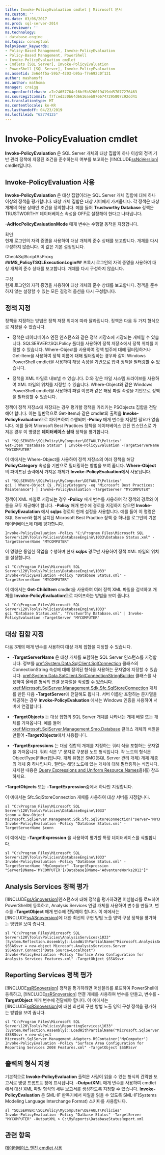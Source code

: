 ```yaml
---
title: Invoke-PolicyEvaluation cmdlet | Microsoft 문서
ms.custom: ''
ms.date: 03/06/2017
ms.prod: sql-server-2014
ms.reviewer: ''
ms.technology:
- database-engine
ms.topic: conceptual
helpviewer_keywords:
- Policy-Based Management, Invoke-PolicyEvaluation
- Policy-Based Management, PowerShell
- Invoke-PolicyEvaluation cmdlet
- Cmdlets [SQL Server], Invoke-PolicyEvaluation
- PowerShell [SQL Server], Invoke-PolicyEvaluation
ms.assetid: 3e6d4f5a-59b7-4203-b95a-f7e692c0f131
author: mashamsft
ms.author: mathoma
manager: craigg
ms.openlocfilehash: a7e24657764e16bf5b826019419dd57077276463
ms.sourcegitcommit: f7fced330b64d6616aeb8766747295807c92dd41
ms.translationtype: MT
ms.contentlocale: ko-KR
ms.lasthandoff: 04/23/2019
ms.locfileid: "62774125"
---
```

# <a name="invoke-policyevaluation-cmdlet"></a>Invoke-PolicyEvaluation cmdlet
  **Invoke-PolicyEvaluation** 은 SQL Server 개체의 대상 집합이 하나 이상의 정책 기반 관리 정책에 지정된 조건을 준수하는지 여부를 보고하는 [!INCLUDE[ssNoVersion](../includes/ssnoversion-md.md)] cmdlet입니다.  
  
## <a name="using-invoke-policyevaluation"></a>Invoke-PolicyEvaluation 사용  
 **Invoke-PolicyEvaluation** 은 대상 집합이라는 SQL Server 개체 집합에 대해 하나 이상의 정책을 평가합니다. 대상 개체 집합은 대상 서버에서 가져옵니다. 각 정책은 대상 개체의 허용 상태인 조건을 정의합니다. 예를 들어 **Trustworthy Database** 정책은 TRUSTWORTHY 데이터베이스 속성을 OFF로 설정해야 한다고 나타냅니다.  
  
 **-AdHocPolicyEvaluationMode** 매개 변수는 수행할 동작을 지정합니다.  
  
 확인  
 현재 로그인의 자격 증명을 사용하여 대상 개체의 준수 상태를 보고합니다. 개체를 다시 구성하지 않습니다. 이 값은 기본 설정입니다.  
  
 CheckSqlScriptAsProxy  
 **##MS_PolicyTSQLExecutionLogin##** 프록시 로그인의 자격 증명을 사용하여 대상 개체의 준수 상태를 보고합니다. 개체를 다시 구성하지 않습니다.  
  
 구성  
 현재 로그인의 자격 증명을 사용하여 대상 개체의 준수 상태를 보고합니다. 정책을 준수하지 않는 설정할 수 있는 모든 결정적 옵션을 다시 구성합니다.  
  
## <a name="specifying-polices"></a>정책 지정  
 정책을 지정하는 방법은 정책 저장 위치에 따라 달라집니다. 정책은 다음 두 가지 형식으로 저장될 수 있습니다.  
  
-   정책은 데이터베이스 엔진 인스턴스와 같은 정책 저장소에 저장되는 개체일 수 있습니다. SQLSERVER:\SQLPolicy 폴더를 사용하여 정책 저장소에서 정책 위치를 지정할 수 있습니다. Where-Object를 사용하여 정책 범주에 대해 필터링하거나 Get-Item을 사용하여 정책 이름에 대해 필터링하는 경우와 같이 Windows PowerShell cmdlet을 사용하여 해당 속성을 기반으로 입력 정책을 필터링할 수 있습니다.  
  
-   정책을 XML 파일로 내보낼 수 있습니다. D:와 같은 파일 시스템 드라이브를 사용하여 XML 파일의 위치를 지정할 수 있습니다. Where-Object와 같은 Windows PowerShell cmdlet을 사용하여 파일 이름과 같은 해당 파일 속성을 기반으로 정책을 필터링할 수 있습니다.  
  
 정책이 정책 저장소에 저장되는 경우 평가할 정책을 가리키는 PSObjects 집합을 전달해야 합니다. 이는 일반적으로 Get-Item과 같은 cmdlet의 출력을 **Invoke-PolicyEvaluation**으로 파이프하여 수행되며 **-Policy** 매개 변수를 지정할 필요가 없습니다. 예를 들어 Microsoft Best Practices 정책을 데이터베이스 엔진 인스턴스로 가져온 경우 이 명령은 **데이터베이스 상태** 정책을 평가합니다.  
  
```  
sl "SQLSERVER:\SQLPolicy\MyComputer\DEFAULT\Policies"  
Get-Item "Database Status" | Invoke-PolicyEvaluation -TargetServerName "MYCOMPUTER"  
```  
  
 이 예에서는 Where-Object를 사용하여 정책 저장소의 여러 정책을 해당 **PolicyCategory** 속성을 기반으로 필터링하는 방법을 보여 줍니다. **Where-Object** 의 파이프된 출력에서 가져온 개체가 **Invoke-PolicyEvaluation**에서 사용됩니다.  
  
```  
sl "SQLSERVER:\SQLPolicy\MyComputer\DEFAULT\Policies"  
gci | Where-Object {$_.PolicyCategory -eq "Microsoft Best Practices: Maintenance"} | Invoke-PolicyEvaluation -TargetServer "MYCOMPUTER"  
```  
  
 정책이 XML 파일로 저장되는 경우 **-Policy** 매개 변수를 사용하여 각 정책의 경로와 이름을 모두 제공해야 합니다. **-Policy** 매개 변수에 경로를 지정하지 않으면 **Invoke-PolicyEvaulation** 에서 **sqlps** 경로의 현재 설정을 사용합니다. 예를 들어 이 명령은 SQL Server와 함께 설치된 Microsoft Best Practice 정책 중 하나를 로그인의 기본 데이터베이스에 대해 평가합니다.  
  
```  
Invoke-PolicyEvaluation -Policy "C:\Program Files\Microsoft SQL Server\120\Tools\Policies\DatabaseEngine\1033\Database Status.xml" -TargetServerName "MYCOMPUTER"  
```  
  
 이 명령은 동일한 작업을 수행하며 현재 **sqlps** 경로만 사용하여 정책 XML 파일의 위치를 설정합니다.  
  
```  
sl "C:\Program Files\Microsoft SQL Server\120\Tools\Policies\DatabaseEngine\1033"  
Invoke-PolicyEvaluation -Policy "Database Status.xml" -TargetServerName "MYCOMPUTER"  
```  
  
 이 예에서는 **Get-ChildItem** cmdlet을 사용하여 여러 정책 XML 파일을 검색하고 개체를 **Invoke-PolicyEvaluation**으로 파이프하는 방법을 보여 줍니다.  
  
```  
sl "C:\Program Files\Microsoft SQL Server\120\Tools\Policies\DatabaseEngine\1033"  
gci "Database Status.xml", "Trustworthy Database.xml" | Invoke-PolicyEvaluation -TargetServer "MYCOMPUTER"  
```  
  
## <a name="specifying-the-target-set"></a>대상 집합 지정  
 다음 3개의 매개 변수를 사용하여 대상 개체 집합을 지정할 수 있습니다.  
  
-   **-TargetServerName** 은 대상 개체를 포함하는 SQL Server 인스턴스를 지정합니다. 정보를 <xref:System.Data.SqlClient.SqlConnection> 클래스의 ConnectionString 속성에 대해 정의된 형식을 사용하는 문자열에 지정할 수 있습니다. <xref:System.Data.SqlClient.SqlConnectionStringBuilder> 클래스를 사용하여 올바른 형식의 연결 문자열을 작성할 수 있습니다. <xref:Microsoft.SqlServer.Management.Sdk.Sfc.SqlStoreConnection> 개체를 만든 다음 **-TargetServer**에 전달해도 됩니다. 서버 이름만 포함하는 문자열을 제공하는 경우 **Invoke-PolicyEvaluation** 에서는 Windows 인증을 사용하여 서버에 연결합니다.  
  
-   **-TargetObjects** 는 대상 집합의 SQL Server 개체를 나타내는 개체 배열 또는 개체를 가져옵니다. 예를 들어 <xref:Microsoft.SqlServer.Management.Smo.Database> 클래스 개체의 배열을 만들어 **-TargetObjects**에서 사용됩니다.  
  
-   **-TargetExpressions** 는 대상 집합의 개체를 지정하는 쿼리 식을 포함하는 문자열을 가져옵니다. 쿼리 식은 '/' 문자로 구분된 노드 형식입니다. 각 노드의 형식은 ObjectType[Filter]입니다. 개체 유형은 SMO(SQL Server 관리 개체) 개체 계층의 개체 중 하나입니다. 필터는 해당 노드에 있는 개체에 대해 필터링하는 식입니다. 자세한 내용은 [Query Expressions and Uniform Resource Names](../powershell/query-expressions-and-uniform-resource-names.md)을(를) 참조하세요.  
  
 **-TargetObjects** 또는 **-TargetExpression**중에서 하나만 지정합니다.  
  
 이 예에서는 Sfc.SqlStoreConnection 개체를 사용하여 대상 서버를 지정합니다.  
  
```  
sl "C:\Program Files\Microsoft SQL Server\120\Tools\Policies\DatabaseEngine\1033"  
$conn = New-Object Microsoft.SqlServer.Management.Sdk.Sfc.SqlStoreConnection("server='MYCOMPUTER';Trusted_Connection=True")  
Invoke-PolicyEvaluation -Policy "Database Status.xml" -TargetServerName $conn  
```  
  
 이 예에서는 **-TargetExpression** 을 사용하여 평가할 특정 데이터베이스를 식별합니다.  
  
```  
sl "C:\Program Files\Microsoft SQL Server\120\Tools\Policies\DatabaseEngine\1033"  
Invoke-PolicyEvaluation -Policy "Database Status.xml" -TargetServerName "MyComputer" -TargetExpression "Server[@Name='MYCOMPUTER']/Database[@Name='AdventureWorks2012']"  
```  
  
## <a name="evaluating-analysis-services-policies"></a>Analysis Services 정책 평가  
 [!INCLUDE[ssASnoversion](../includes/ssasnoversion-md.md)]인스턴스에 대해 정책을 평가하려면 어셈블리를 로드하여 PowerShell에 등록하고, Analysis Services 연결 개체를 사용하여 변수를 만들고, 변수를 **-TargetObject** 매개 변수에 전달해야 합니다. 이 예에서는 [!INCLUDE[ssASnoversion](../includes/ssasnoversion-md.md)]에 대한 최선의 구현 방법 노출 영역 구성 정책을 평가하는 방법을 보여 줍니다.  
  
```  
sl "C:\Program Files\Microsoft SQL Server\120\Tools\Policies\AnalysisServices\1033"  
[System.Reflection.Assembly]::LoadWithPartialName("Microsoft.AnalysisServices")  
$SSASsvr = new-object Microsoft.AnalysisServices.Server  
$SSASsvr.Connect("Data Source=Localhost")  
Invoke-PolicyEvaluation -Policy "Surface Area Configuration for Analysis Services Features.xml" -TargetObject $SSASsvr  
```  
  
## <a name="evaluating-reporting-services-policies"></a>Reporting Services 정책 평가  
 [!INCLUDE[ssRSnoversion](../includes/ssrsnoversion-md.md)] 정책을 평가하려면 어셈블리를 로드하여 PowerShell에 등록하고, [!INCLUDE[ssRSnoversion](../includes/ssrsnoversion-md.md)] 연결 개체를 사용하여 변수를 만들고, 변수를 **-TargetObject** 매개 변수에 전달해야 합니다. 이 예에서는 [!INCLUDE[ssRSnoversion](../includes/ssrsnoversion-md.md)]에 대한 최선의 구현 방법 노출 영역 구성 정책을 평가하는 방법을 보여 줍니다.  
  
```  
sl "C:\Program Files\Microsoft SQL Server\120\Tools\Policies\ReportingServices\1033"  
[System.Reflection.Assembly]::LoadWithPartialName("Microsoft.SqlServer.Dmf.Adapters")  
$SSRSsvr = new-object Microsoft.SqlServer.Management.Adapters.RSContainer('MyComputer')  
Invoke-PolicyEvaluation -Policy "Surface Area Configuration for Reporting Services 2008 Features.xml" -TargetObject $SSRSsvr  
```  
  
## <a name="formatting-output"></a>출력의 형식 지정  
 기본적으로 **Invoke-PolicyEvaluation** 출력은 사람이 읽을 수 있는 형식의 간략한 보고서로 명령 프롬프트 창에 표시됩니다. **-OutputXML** 매개 변수를 사용하여 cmdlet에서 대신 XML 파일 형식의 세부 보고서를 생성하도록 지정할 수 있습니다. **Invoke-PolicyEvaluation** 은 SML-IF 판독기에서 파일을 읽을 수 있도록 SML-IF(Systems Modeling Language Interchange Format) 스키마를 사용합니다.  
  
```  
sl "SQLSERVER:\SQLPolicy\MyComputer\DEFAULT\Policies"  
Invoke-PolicyEvaluation -Policy "Datbase Status" -TargetServer "MYCOMPUTER" -OutputXML > C:\MyReports\DatabaseStatusReport.xml  
```  
  
## <a name="see-also"></a>관련 항목  
 [데이터베이스 엔진 cmdlet 사용](../../2014/database-engine/use-the-database-engine-cmdlets.md)  
  
  
